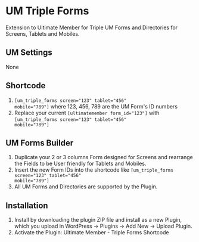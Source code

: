 # UM Triple Forms
Extension to Ultimate Member for Triple UM Forms and Directories for Screens, Tablets and Mobiles.

## UM Settings
None

## Shortcode
1. <code>[um_triple_forms screen="123" tablet="456" mobile="789"]</code> where 123, 456, 789 are the UM Form's ID numbers
2. Replace your current <code>[ultimatemember form_id="123"]</code> with <code>[um_triple_forms screen="123" tablet="456" mobile="789"]</code>

## UM Forms Builder
1. Duplicate your 2 or 3 columns Form designed for Screens and rearrange the Fields to be User friendly for Tablets and Mobiles.
2. Insert the new Form IDs into the shortcode like <code>[um_triple_forms screen="123" tablet="456" mobile="789"]</code>
3. All UM Forms and Directories are supported by the Plugin.

## Installation
1. Install by downloading the plugin ZIP file and install as a new Plugin, which you upload in WordPress -> Plugins -> Add New -> Upload Plugin.
2. Activate the Plugin: Ultimate Member - Triple Forms Shortcode
